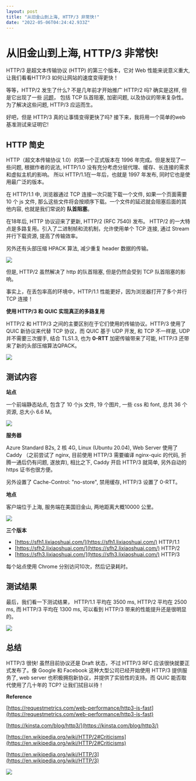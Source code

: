 ```yaml
---
layout: post
title: "从旧金山到上海, HTTP/3 非常快!"
date: "2022-05-06T04:24:42.933Z"
---
```

从旧金山到上海, HTTP/3 非常快!
====================

HTTP/3 是超文本传输协议 (HTTP) 的第三个版本，它对 Web 性能来说意义重大, 让我们看看HTTP/3 如何让网站的速度变得更快！

等等，HTTP/2 发生了什么? 不是几年前才开始推广 HTTP/2 吗? 确实是这样, 但是它出现了一些 [问题](https://en.wikipedia.org/wiki/HTTP/2#Criticisms)， 包括 TCP 队首阻塞, 加密问题, 以及协议的带来复杂性。为了解决这些问题, HTTP/3 应运而生。

好吧，但是 HTTP/3 真的让事情变得更快了吗? 接下来，我将用一个简单的web基准测试来证明它!

HTTP 简史
-------

HTTP（超文本传输协议 1.0）的第一个正式版本在 1996 年完成。但是发现了一些问题, 根据作者的说法, HTTP/1.0 没有充分考虑分层代理、缓存、长连接的需求和虚拟主机的影响。 所以 HTTP/1.1在一年后，也就是 1997 年发布, 同时它也是使用最广泛的版本。

在 HTTP/1.1 中, 浏览器通过 TCP 连接一次只能下载一个文件, 如果一个页面需要 10 个 js 文件, 那么这些文件将会按顺序下载。一个文件的延迟就会阻塞后面的其他内容, 也就是我们常说的 **队首阻塞**。

在18年后, HTTP 协议迎来了更新, HTTP/2 (RFC 7540) 发布。 HTTP/2 的一大特点是多路复用。引入了二进制帧和流机制，允许使用单个 TCP 连接, 通过 Stream 并行下载资源, 提高了传输效率。

另外还有头部压缩 HPACK 算法, 减少重复 header 数据的传输。

![](https://blog-1259586045.cos.ap-shanghai.myqcloud.com/http2dfdf.png)

但是, HTTP/2 虽然解决了 http 的队首阻塞, 但是仍然会受到 TCP 队首阻塞的影响。

事实上，在丢包率高的环境中，HTTP/1.1 性能更好，因为浏览器打开了多个并行 TCP 连接！

**使用 HTTP/3 和 QUIC 实现真正的多路复用**

HTTP/2 和 HTTP/3 之间的主要区别在于它们使用的传输协议。HTTP/3 使用了 QUIC 新协议来代替 TCP 协议，而 QUIC 基于 UDP 开发, 和 TCP 不一样是, UDP 并不需要三次握手, 结合 TLS1.3, 也为 **0-RTT** 加密传输带来了可能, HTTP/3 还带来了新的头部压缩算法QPACK。

![](https://blog-1259586045.cos.ap-shanghai.myqcloud.com/gcp-cloud-cdn-performance.gif)

测试内容
----

**站点**

一个前端静态站点, 包含了 10 个js 文件, 19 个图片, 一些 css 和 font, 总共 36 个资源, 总大小 6.6 M。

![](https://blog-1259586045.cos.ap-shanghai.myqcloud.com/page.png)

**服务器**

Azure Standard B2s, 2 核 4G, Linux (Ubuntu 20.04), Web Server 使用了 Caddy （之前尝试了 nginx, 目前使用 HTTP/3 需要编译 nginx-quic 的代码, 折腾一通后仍有问题, 遂放弃), 相比之下, Caddy 开启 HTTP/3 就简单, 另外自动的 https 证书也很方便。

另外设置了 Cache-Control: "no-store", 禁用缓存, HTTP/3 设置了 0-RTT。

**地点**

客户端位于上海, 服务端在美国旧金山, 两地距离大概10000 公里。

![](https://blog-1259586045.cos.ap-shanghai.myqcloud.com/%E5%BE%AE%E4%BF%A1%E6%88%AA%E5%9B%BE_20220504172633.png)

**三个版本**

*   [https://sfh1.lixiaoshuai.com/](https://sfh1.lixiaoshuai.com/) HTTP/1.1
*   [https://sfh2.lixiaoshuai.com/](https://sfh2.lixiaoshuai.com/) HTTP/2
*   [https://sfh3.lixiaoshuai.com/](https://sfh3.lixiaoshuai.com/) HTTP/3

每个站点使用 Chrome 分别访问10次，然后记录耗时。

测试结果
----

最后，我们看一下测试结果， HTTP/1.1 平均在 3500 ms, HTTP/2 平均在 2500 ms, 而 HTTP/3 平均在 1300 ms, 可以看到 HTTP/3 带来的性能提升还是很明显的。

![](https://blog-1259586045.cos.ap-shanghai.myqcloud.com/http.png)

总结
--

HTTP/3 很快! 虽然目前协议还是 Draft 状态，不过 HTTP/3 RFC 应该很快就要正式发布了。像 Google 和 Facebook 这种大型公司已经开始使用 HTTP/3 提供服务了, web server 也积极拥抱新协议，并提供了实验性的支持。而 QUIC 能否取代使用了几十年的 TCP? 让我们拭目以待！

**Reference**

[https://requestmetrics.com/web-performance/http3-is-fast](https://requestmetrics.com/web-performance/http3-is-fast)

[https://kinsta.com/blog/http3/](https://kinsta.com/blog/http3/)

[https://en.wikipedia.org/wiki/HTTP/2#Criticisms](https://en.wikipedia.org/wiki/HTTP/2#Criticisms)

[https://en.wikipedia.org/wiki/HTTP/3](https://en.wikipedia.org/wiki/HTTP/3)

![](https://blog-1259586045.cos.ap-shanghai.myqcloud.com/wechat_logo_s1.png)